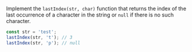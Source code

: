 
Implement the `lastIndex(str, char)` function that returns the index of the last occurrence of a character in the string or `null` if there is no such character.

```typescript
const str = 'test';
lastIndex(str, 't'); // 3
lastIndex(str, 'p'); // null
```
